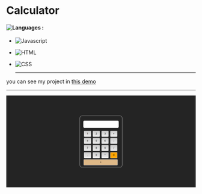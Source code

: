 # Calculator
#### ![Languages](https://img.shields.io/github/languages/count/zeynab-jalalian/Calculator) :
 - ![Javascript](https://img.shields.io/badge/javascript-yellow)
 - ![HTML](https://img.shields.io/badge/Html-orange)
 - ![CSS](https://img.shields.io/badge/Css-blue)
   
   ---
 you can see my project in [this demo](https://zeynab-jalalian.github.io/Calculator/)
___
![image](https://github.com/Zeynab-jalalian/Calculator/blob/main/calculator.png)
